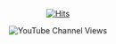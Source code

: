 <div align=center>

[![Hits](https://hits.seeyoufarm.com/api/count/incr/badge.svg?url=https%3A%2F%2Fgithub.com%2Fafashs%2Fhit-counter&count_bg=%233D7CC8&title_bg=%23555555&icon=instacart.svg&icon_color=%23E7E7E7&title=Who+Read+Me%3F&edge_flat=false)](https://github.com/afashs)

![YouTube Channel Views](https://www.youtube.com/channel/UCY2doudlBdxzlvuHldrOrxQ?color=%23fff&label=views&logo=Youtube&logoColor=%23ff0000&style=social)

</div>